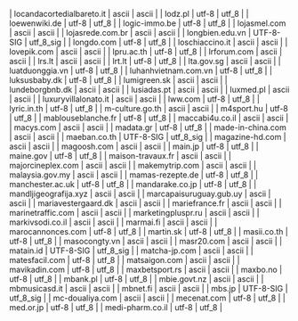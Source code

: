 | locandacortedialbareto.it | ascii | ascii |
| lodz.pl | utf-8 | utf_8 |
| loewenwiki.de | utf-8 | utf_8 |
| logic-immo.be | utf-8 | utf_8 |
| lojasmel.com | ascii | ascii |
| lojasrede.com.br | ascii | ascii |
| longbien.edu.vn | UTF-8-SIG | utf_8_sig |
| longdo.com | utf-8 | utf_8 |
| loschiaccino.it | ascii | ascii |
| lovepik.com | ascii | ascii |
| lpru.ac.th | utf-8 | utf_8 |
| lrforum.com | ascii | ascii |
| lrs.lt | ascii | ascii |
| lrt.lt | utf-8 | utf_8 |
| lta.gov.sg | ascii | ascii |
| luatduonggia.vn | utf-8 | utf_8 |
| luhanhvietnam.com.vn | utf-8 | utf_8 |
| luksusbaby.dk | utf-8 | utf_8 |
| lumigreen.sk | ascii | ascii |
| lundeborgbnb.dk | ascii | ascii |
| lusiadas.pt | ascii | ascii |
| luxmed.pl | ascii | ascii |
| luxuryvillalonato.it | ascii | ascii |
| lww.com | utf-8 | utf_8 |
| lyric.in.th | utf-8 | utf_8 |
| m-culture.go.th | ascii | ascii |
| m4sport.hu | utf-8 | utf_8 |
| mablouseblanche.fr | utf-8 | utf_8 |
| maccabi4u.co.il | ascii | ascii |
| macys.com | ascii | ascii |
| madata.gr | utf-8 | utf_8 |
| made-in-china.com | ascii | ascii |
| maeban.co.th | UTF-8-SIG | utf_8_sig |
| magazine-hd.com | ascii | ascii |
| magoosh.com | ascii | ascii |
| main.jp | utf-8 | utf_8 |
| maine.gov | utf-8 | utf_8 |
| maison-travaux.fr | ascii | ascii |
| majorcineplex.com | ascii | ascii |
| makemytrip.com | ascii | ascii |
| malaysia.gov.my | ascii | ascii |
| mamas-rezepte.de | utf-8 | utf_8 |
| manchester.ac.uk | utf-8 | utf_8 |
| mandarake.co.jp | utf-8 | utf_8 |
| mandljigeografija.xyz | ascii | ascii |
| marcapaisuruguay.gub.uy | ascii | ascii |
| mariavestergaard.dk | ascii | ascii |
| mariefrance.fr | ascii | ascii |
| marinetraffic.com | ascii | ascii |
| marketingpluspr.ru | ascii | ascii |
| markivsodi.co.il | ascii | ascii |
| marmai.fi | ascii | ascii |
| marocannonces.com | utf-8 | utf_8 |
| martin.sk | utf-8 | utf_8 |
| masii.co.th | utf-8 | utf_8 |
| masocongty.vn | ascii | ascii |
| masr20.com | ascii | ascii |
| matain.id | UTF-8-SIG | utf_8_sig |
| matcha-jp.com | ascii | ascii |
| matesfacil.com | utf-8 | utf_8 |
| matsaigon.com | ascii | ascii |
| mavikadin.com | utf-8 | utf_8 |
| maxbetsport.rs | ascii | ascii |
| maxbo.no | utf-8 | utf_8 |
| mbank.pl | utf-8 | utf_8 |
| mbie.govt.nz | ascii | ascii |
| mbmusicasd.it | ascii | ascii |
| mbnet.fi | ascii | ascii |
| mbs.jp | UTF-8-SIG | utf_8_sig |
| mc-doualiya.com | ascii | ascii |
| mecenat.com | utf-8 | utf_8 |
| med.or.jp | utf-8 | utf_8 |
| medi-pharm.co.il | utf-8 | utf_8 |
